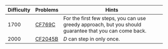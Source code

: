 | Difficulty | Problems | Hints |
| -------- | -------- | -------- |
| 1700 | [CF769C](https://codeforces.com/problemset/problem/769/C) | For the first few steps, you can use greedy approach, but you should guarantee that you can come back. |
| 2000 | [CF2045B](https://codeforces.com/problemset/problem/2045/B) | $D$ can step in only once. |